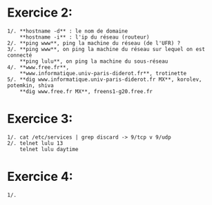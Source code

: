 # Exercice 2:
	1/. **hostname -d** : le nom de domaine
		**hostname -i** : l'ip du réseau (routeur) 
	2/. **ping www**, ping la machine du réseau (de l'UFR) ?
	3/. **ping www**, on ping la machine du réseau sur lequel on est connecté
		**ping lulu**, on ping la machine du sous-réseau
	4/. **www.free.fr**, 
		**www.informatique.univ-paris-diderot.fr**, trotinette
	5/. **dig www.informatique.univ-paris-diderot.fr MX**, korolev, potemkin, shiva
		**dig www.free.fr MX**, freens1-g20.free.fr
	
# Exercice 3:
	1/. cat /etc/services | grep discard -> 9/tcp v 9/udp
	2/. telnet lulu 13
		telnet lulu daytime

# Exercice 4:
	1/. 
